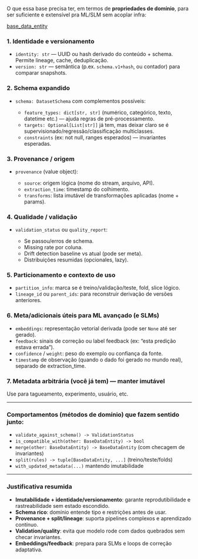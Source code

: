 O que essa base precisa ter, em termos de **propriedades de domínio**, para ser suficiente e extensível pra ML/SLM sem acoplar infra:

[base_data_entity](/src/domain/entities/base_data_entity.py)

### 1. Identidade e versionamento

* `identity: str` — UUID ou hash derivado do conteúdo + schema. Permite lineage, cache, deduplicação.
* `version: str` — semântica (p.ex. `schema.v1+hash`, ou contador) para comparar snapshots.

### 2. Schema expandido

* `schema: DatasetSchema` com complementos possíveis:

  * `feature_types: dict[str, str]` (numérico, categórico, texto, datetime etc.) — ajuda regras de pré-processamento.
  * `targets: Optional[List[str]]` já tem, mas deixar claro se é supervisionado/regressão/classificação multiclasses.
  * `constraints` (ex: not null, ranges esperados) — invariantes esperadas.

### 3. Provenance / origem

* `provenance` (value object):

  * `source`: origem lógica (nome do stream, arquivo, API).
  * `extraction_time`: timestamp do colhimento.
  * `transforms`: lista imutável de transformações aplicadas (nome + params).

### 4. Qualidade / validação

* `validation_status` ou `quality_report`:

  * Se passou/erros de schema.
  * Missing rate por coluna.
  * Drift detection baseline vs atual (pode ser meta).
  * Distribuições resumidas (opcionales, lazy).

### 5. Particionamento e contexto de uso

* `partition_info`: marca se é treino/validação/teste, fold, slice lógico.
* `lineage_id` ou `parent_ids`: para reconstruir derivação de versões anteriores.

### 6. Meta/adicionais úteis para ML avançado (e SLMs)

* `embeddings`: representação vetorial derivada (pode ser `None` até ser gerado).
* `feedback`: sinais de correção ou label feedback (ex: “esta predição estava errada”).
* `confidence` / `weight`: peso do exemplo ou confiança da fonte.
* `timestamp` de observação (quando o dado foi gerado no mundo real), separado de extraction\_time.

### 7. Metadata arbitrária (você já tem) — manter imutável

Use para tagueamento, experimento, usuário, etc.

---

### Comportamentos (métodos de domínio) que fazem sentido junto:

* `validate_against_schema() -> ValidationStatus`
* `is_compatible_with(other: BaseDataEntity) -> bool`
* `merge(other: BaseDataEntity) -> BaseDataEntity` (com checagem de invariantes)
* `split(rules) -> tuple[BaseDataEntity, ...]` (treino/teste/folds)
* `with_updated_metadata(...)` mantendo imutabilidade

---

### Justificativa resumida

* **Imutabilidade + identidade/versionamento**: garante reprodutibilidade e rastreabilidade sem estado escondido.
* **Schema rico**: domínio entende tipo e restrições antes de usar.
* **Provenance + split/lineage**: suporta pipelines complexos e aprendizado contínuo.
* **Validation/quality**: evita que modelo rode com dados quebrados sem checar invariantes.
* **Embeddings/feedback**: prepara para SLMs e loops de correção adaptativa.